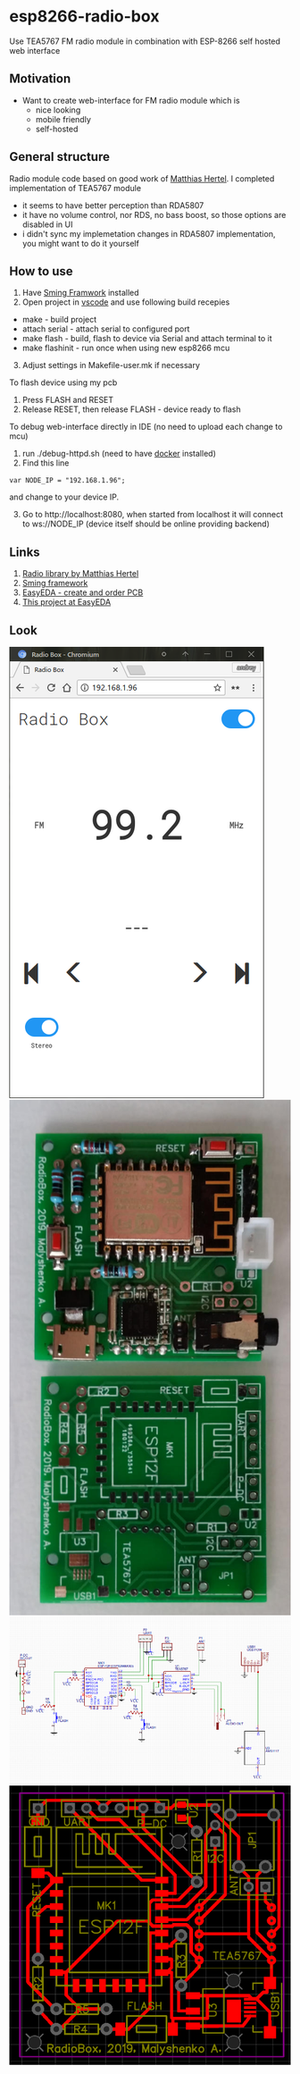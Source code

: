 # esp8266-radio-box

Use TEA5767 FM radio module in combination with ESP-8266 self hosted web interface

## Motivation

* Want to create web-interface for FM radio module which is
    * nice looking
    * mobile friendly
    * self-hosted

## General structure

Radio module code based on good work of [Matthias Hertel](http://www.mathertel.de). 
I completed implementation of TEA5767 module 
* it seems to have better perception than RDA5807
* it have no volume control, nor RDS, no bass boost, so those options are disabled in UI
* i didn't sync my implemetation changes in RDA5807 implementation, you might want to do it yourself

## How to use
1. Have [Sming Framwork](https://github.com/SmingHub/Sming) installed
2. Open project in [vscode](https://github.com/Microsoft/vscode) and use following build recepies
* make - build project
* attach serial - attach serial to configured port
* make flash - build, flash to device via Serial and attach terminal to it
* make flashinit - run once when using new esp8266 mcu
3. Adjust settings in Makefile-user.mk if necessary

To flash device using my pcb
1. Press FLASH and RESET
2. Release RESET, then release FLASH - device ready to flash

To debug web-interface directly in IDE (no need to upload each change to mcu)
1. run ./debug-httpd.sh (need to have [docker](https://www.docker.com/) installed)
2. Find this line 
```
var NODE_IP = "192.168.1.96";
```
and change to your device IP.

3. Go to http://localhost:8080,
 when started from localhost it will connect to ws://NODE_IP (device itself should be online providing backend)


## Links
1. [Radio library by Matthias Hertel](https://github.com/mathertel/Radio)
1. [Sming framework](https://github.com/SmingHub/Sming)
1. [EasyEDA - create and order PCB](https://easyeda.com)
1. [This project at EasyEDA](https://easyeda.com/andrey.mal/07_radiobox-dd061be66402444d946e622d28fd211e)

## Look
![Home page](https://raw.githubusercontent.com/anabolyc/esp8266-radio-box/master/images/screen-01.png)
![Device look](https://raw.githubusercontent.com/anabolyc/esp8266-radio-box/master/images/screen-02.jpg)
![Schematics](https://raw.githubusercontent.com/anabolyc/esp8266-radio-box/master/images/screen-03.png)
![PCB](https://raw.githubusercontent.com/anabolyc/esp8266-radio-box/master/images/screen-04.png)
